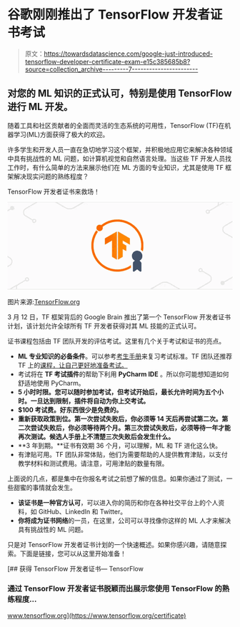 # 谷歌刚刚推出了 TensorFlow 开发者证书考试

> 原文：<https://towardsdatascience.com/google-just-introduced-tensorflow-developer-certificate-exam-e15c385685b8?source=collection_archive---------7----------------------->

## 对您的 ML 知识的正式认可，特别是使用 TensorFlow 进行 ML 开发。

随着工具和社区贡献者的全面而灵活的生态系统的可用性，TensorFlow (TF)在机器学习(ML)方面获得了极大的欢迎。

许多学生和开发人员一直在急切地学习这个框架，并积极地应用它来解决各种领域中具有挑战性的 ML 问题，如计算机视觉和自然语言处理。当这些 TF 开发人员找工作时，有什么简单的方法来展示他们在 ML 方面的专业知识，尤其是使用 TF 框架解决现实问题的熟练程度？

TensorFlow 开发者证书来救场！

![](img/a8608e1562c832f8349afab9b7da082e.png)

图片来源:[TensorFlow.org](https://www.tensorflow.org/certificate)

3 月 12 日，TF 框架背后的 Google Brain 推出了第一个 TensorFlow 开发者证书计划，该计划允许全球所有 TF 开发者获得对其 ML 技能的正式认可。

证书课程包括由 TF 团队开发的评估考试。这里有几个关于考试和证书的亮点。

*   **ML 专业知识的必备条件**。可以参考[考生手册](https://www.tensorflow.org/site-assets/downloads/marketing/cert/TF_Certificate_Candidate_Handbook.pdf)来复习考试标准。TF 团队还推荐 TF 上的[课程，让自己更好地准备考试。](https://www.coursera.org/specializations/tensorflow-in-practice)
*   考试将在 **TF 考试插件**的帮助下利用 **PyCharm IDE** 。所以你可能想知道如何舒适地使用 PyCharm。
*   **5 小时时限。您可以随时参加考试，但考试开始后，最长允许时间为五个小时。一旦达到限制，插件将自动为你上交考试。**
*   **$100 考试费。好东西很少是免费的。**
*   **重新获取政策到位。第一次尝试失败后，你必须等 14 天后再尝试第二次。第二次尝试失败后，你必须等待两个月。第三次尝试失败后，必须等待一年才能再次测试。候选人手册上不清楚三次失败后会发生什么。**
*   **3 年到期。**证书有效期 36 个月，可以理解，ML 和 TF 进化这么快。
*   有津贴可用。TF 团队非常体贴，他们为需要帮助的人提供教育津贴，以支付教学材料和测试费用。请注意，可用津贴的数量有限。

上面说的几点，都是集中在你报名考试之前想了解的信息。如果你通过了测试，一些甜蜜的事情就会发生。

*   **该证书是一种官方认可**，可以进入你的简历和你在各种社交平台上的个人资料，如 GitHub、LinkedIn 和 Twitter。
*   **你将成为证书网络**的一员，在这里，公司可以寻找像你这样的 ML 人才来解决具有挑战性的 ML 问题。

只是对 TensorFlow 开发者证书计划的一个快速概述。如果你感兴趣，请随意探索。下面是链接，您可以从这里开始准备！

[](https://www.tensorflow.org/certificate) [## 获得 TensorFlow 开发者证书— TensorFlow

### 通过 TensorFlow 开发者证书脱颖而出展示您使用 TensorFlow 的熟练程度…

www.tensorflow.org](https://www.tensorflow.org/certificate)